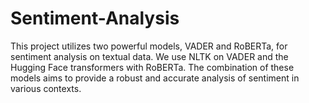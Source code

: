 # Sentiment-Analysis
This project utilizes two powerful models, VADER and RoBERTa, for sentiment analysis on textual data. We use NLTK on VADER and the Hugging Face transformers with RoBERTa. The combination of these models aims to provide a robust and accurate analysis of sentiment in various contexts.
